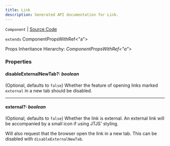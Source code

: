 ```yaml
---
title: Link
description: Generated API documentation for Link.
---
```


`Component` | [Source Code](https://github.com/mrCamelCode/jtjs-react/blob/0e141e63e22c212c71ce52ba40f0472cc9028516/lib/components/text/Link.tsx#L20)

`extends` ComponentPropsWithRef<"a">

Props Inheritance Hierarchy: _ComponentPropsWithRef<"a">_

### Properties

#### disableExternalNewTab?: _boolean_

(Optional, defaults to `false`) Whether the feature of opening links marked
`external` in a new tab should be disabled.

---

#### external?: _boolean_

(Optional, defaults to `false`) Whether the link is external. An external
link will be accompanied by a small icon if using JTJS' styling.

Will also request that the browser open the link in a new tab. This can be
disabled with `disableExternalNewTab`.